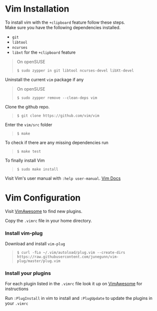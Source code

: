# Vim Installation
To install vim with the `+clipboard` feature follow these steps. <br>
Make sure you have the following dependencies installed.

- `git`
- `libtool`
- `ncurses`
- `libxt` for the `+clipboard` feature

> On openSUSE 
> ```
> $ sudo zypper in git libtool ncurses-devel libXt-devel
> ```

Uninstall the current `vim` package if any
> On openSUSE 
>```
> $ sudo zypper remove --clean-deps vim
>```

Clone the github repo.
>```
> $ git clone https://github.com/vim/vim
>```

Enter the `vim/src` folder
>```
> $ make
>```

To check if there are any missing dependencies run
>```
> $ make test
>```

To finally install Vim
>```
> $ sudo make install
>```
Visit Vim's user manual with `:help user-manual`.
[Vim Docs](https://github.com/vim/vim/blob/master/src/INSTALL)

# Vim Configuration

Visit [VimAwesome](https://vimawesome.com/) to find new plugins.

Copy the `.vimrc` file in your home directory.

### Install vim-plug

Download and install `vim-plug`
>```
>$ curl -fLo ~/.vim/autoload/plug.vim --create-dirs https://raw.githubusercontent.com/junegunn/vim-plug/master/plug.vim
>```

### Install your plugins
For each plugin listed in the `.vimrc` file look it up on [VimAwesome](https://vimawesome.com/) for instructions

Run `:PlugInstall` in vim to install and `:PlugUpdate` to update the plugins in your `.vimrc`
